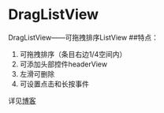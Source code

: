 # DragListView
DragListView——可拖拽排序ListView
##特点：
1. 可拖拽排序（条目右边1/4空间内）
2. 可添加头部控件headerView
3. 左滑可删除
4. 可设置点击和长按事件

详见[博客](http://blog.csdn.net/a10615/article/details/51366459)
